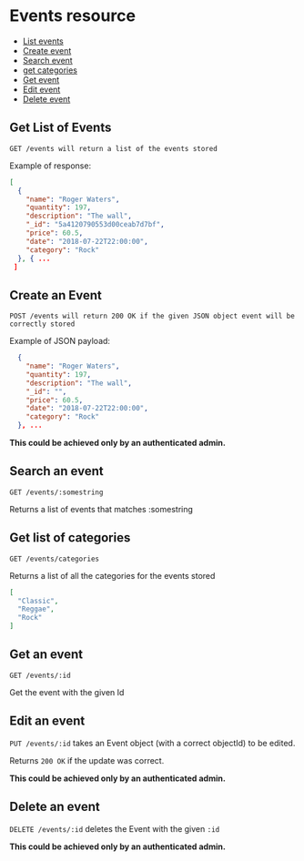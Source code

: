 # Events resource

* [List events](#get-list-of-events)
* [Create event](#create-an-event)
* [Search event](#search-an-event)
* [get categories](#get-list-of-categories)
* [Get event](#get-an-event)
* [Edit event](#edit-an-event)
* [Delete event](#delete-an-event)

## Get List of Events
`GET /events will return a list of the events stored`

Example of response:

```json
[
  {
    "name": "Roger Waters",
    "quantity": 197,
    "description": "The wall",
    "_id": "5a4120790553d00ceab7d7bf",
    "price": 60.5,
    "date": "2018-07-22T22:00:00",
    "category": "Rock"
  }, { ...
 ]
 ```
 
## Create an Event


`POST /events will return 200 OK if the given JSON object event will be correctly stored`

Example of JSON payload:

```json
  {
    "name": "Roger Waters",
    "quantity": 197,
    "description": "The wall",
    "_id": "",
    "price": 60.5,
    "date": "2018-07-22T22:00:00",
    "category": "Rock"
  }, ...
```

**This could be achieved only by an authenticated admin.**

## Search an event

`GET /events/:somestring`

Returns a list of events that matches :somestring

## Get list of categories

`GET /events/categories`

Returns a list of all the categories for the events stored

```json
[
  "Classic",
  "Reggae",
  "Rock"
]
```

## Get an event

`GET /events/:id`

Get the event with the given Id

## Edit an event

`PUT /events/:id` takes an Event object (with a correct objectId) to be edited.

Returns `200 OK` if the update was correct.

**This could be achieved only by an authenticated admin.**

## Delete an event

`DELETE /events/:id` deletes the Event with the given `:id`

**This could be achieved only by an authenticated admin.**
